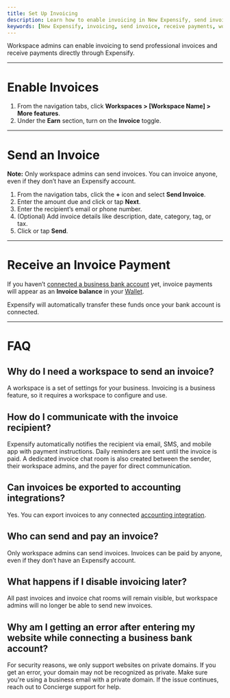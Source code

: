 ```yaml
---
title: Set Up Invoicing
description: Learn how to enable invoicing in New Expensify, send invoices, and receive payments directly to your connected business bank account.
keywords: [New Expensify, invoicing, send invoice, receive payments, workspace admin, invoice balance, invoice chat, Expensify invoices]
---
```



Workspace admins can enable invoicing to send professional invoices and receive payments directly through Expensify.

---

# Enable Invoices

1. From the navigation tabs, click **Workspaces > [Workspace Name] > More features**.
2. Under the **Earn** section, turn on the **Invoice** toggle.

---

# Send an Invoice

**Note:** Only workspace admins can send invoices. You can invoice anyone, even if they don’t have an Expensify account.

1. From the navigation tabs, click the **+** icon and select **Send Invoice**.
2. Enter the amount due and click or tap **Next**.
3. Enter the recipient’s email or phone number.
4. (Optional) Add invoice details like description, date, category, tag, or tax.
5. Click or tap **Send**.

---

# Receive an Invoice Payment

If you haven’t [connected a business bank account](https://help.expensify.com/articles/new-expensify/expenses-and-payments/Connect-a-Business-Bank-Account) yet, invoice payments will appear as an **Invoice balance** in your [Wallet](https://help.expensify.com/articles/new-expensify/expenses-and-payments/Set-up-your-wallet). 

Expensify will automatically transfer these funds once your bank account is connected.

---

# FAQ

## Why do I need a workspace to send an invoice?
A workspace is a set of settings for your business. Invoicing is a business feature, so it requires a workspace to configure and use.

## How do I communicate with the invoice recipient?
Expensify automatically notifies the recipient via email, SMS, and mobile app with payment instructions. Daily reminders are sent until the invoice is paid. A dedicated invoice chat room is also created between the sender, their workspace admins, and the payer for direct communication.

## Can invoices be exported to accounting integrations?
Yes. You can export invoices to any connected [accounting integration](https://help.expensify.com/new-expensify/hubs/connections/).

## Who can send and pay an invoice?
Only workspace admins can send invoices. Invoices can be paid by anyone, even if they don’t have an Expensify account.

## What happens if I disable invoicing later?
All past invoices and invoice chat rooms will remain visible, but workspace admins will no longer be able to send new invoices.

## Why am I getting an error after entering my website while connecting a business bank account?
For security reasons, we only support websites on private domains. If you get an error, your domain may not be recognized as private. Make sure you're using a business email with a private domain. If the issue continues, reach out to Concierge support for help.

